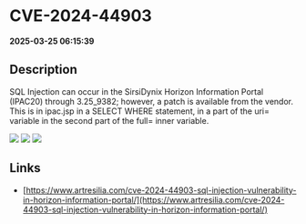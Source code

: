# CVE-2024-44903

**2025-03-25 06:15:39**

## Description
SQL Injection can occur in the SirsiDynix Horizon Information Portal (IPAC20) through 3.25_9382; however, a patch is available from the vendor. This is in ipac.jsp in a SELECT WHERE statement, in a part of the uri= variable in the second part of the full= inner variable.

![](https://img.shields.io/static/v1?label=Score&message=7.5&color=red)
![](https://img.shields.io/static/v1?label=Severity&message=HIGH&color=red)
![](https://img.shields.io/static/v1?label=CWE&message=SQL&color=green)

## Links
- [https://www.artresilia.com/cve-2024-44903-sql-injection-vulnerability-in-horizon-information-portal/](https://www.artresilia.com/cve-2024-44903-sql-injection-vulnerability-in-horizon-information-portal/)

